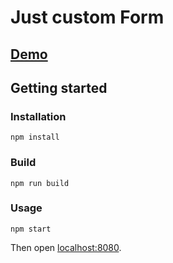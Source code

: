 # Just custom Form

## [Demo](https://icecoveredjune.github.io/custom-form/)

## Getting started

### Installation

```shell
npm install
```

### Build

```shell
npm run build
```

### Usage

```shell
npm start
```

Then open [localhost:8080](http://localhost:8080).

